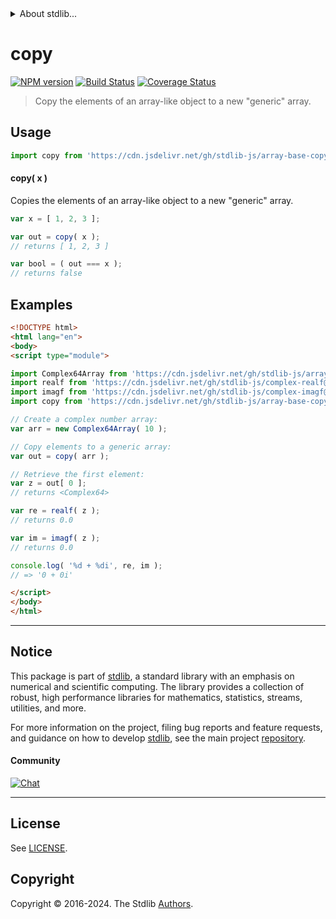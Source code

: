 <!--

@license Apache-2.0

Copyright (c) 2022 The Stdlib Authors.

Licensed under the Apache License, Version 2.0 (the "License");
you may not use this file except in compliance with the License.
You may obtain a copy of the License at

   http://www.apache.org/licenses/LICENSE-2.0

Unless required by applicable law or agreed to in writing, software
distributed under the License is distributed on an "AS IS" BASIS,
WITHOUT WARRANTIES OR CONDITIONS OF ANY KIND, either express or implied.
See the License for the specific language governing permissions and
limitations under the License.

-->


<details>
  <summary>
    About stdlib...
  </summary>
  <p>We believe in a future in which the web is a preferred environment for numerical computation. To help realize this future, we've built stdlib. stdlib is a standard library, with an emphasis on numerical and scientific computation, written in JavaScript (and C) for execution in browsers and in Node.js.</p>
  <p>The library is fully decomposable, being architected in such a way that you can swap out and mix and match APIs and functionality to cater to your exact preferences and use cases.</p>
  <p>When you use stdlib, you can be absolutely certain that you are using the most thorough, rigorous, well-written, studied, documented, tested, measured, and high-quality code out there.</p>
  <p>To join us in bringing numerical computing to the web, get started by checking us out on <a href="https://github.com/stdlib-js/stdlib">GitHub</a>, and please consider <a href="https://opencollective.com/stdlib">financially supporting stdlib</a>. We greatly appreciate your continued support!</p>
</details>

# copy

[![NPM version][npm-image]][npm-url] [![Build Status][test-image]][test-url] [![Coverage Status][coverage-image]][coverage-url] <!-- [![dependencies][dependencies-image]][dependencies-url] -->

> Copy the elements of an array-like object to a new "generic" array.

<!-- Section to include introductory text. Make sure to keep an empty line after the intro `section` element and another before the `/section` close. -->

<section class="intro">

</section>

<!-- /.intro -->

<!-- Package usage documentation. -->



<section class="usage">

## Usage

```javascript
import copy from 'https://cdn.jsdelivr.net/gh/stdlib-js/array-base-copy@esm/index.mjs';
```

#### copy( x )

Copies the elements of an array-like object to a new "generic" array.

```javascript
var x = [ 1, 2, 3 ];

var out = copy( x );
// returns [ 1, 2, 3 ]

var bool = ( out === x );
// returns false
```

</section>

<!-- /.usage -->

<!-- Package usage notes. Make sure to keep an empty line after the `section` element and another before the `/section` close. -->

<section class="notes">

</section>

<!-- /.notes -->

<!-- Package usage examples. -->

<section class="examples">

## Examples

<!-- eslint no-undef: "error" -->

```html
<!DOCTYPE html>
<html lang="en">
<body>
<script type="module">

import Complex64Array from 'https://cdn.jsdelivr.net/gh/stdlib-js/array-complex64@esm/index.mjs';
import realf from 'https://cdn.jsdelivr.net/gh/stdlib-js/complex-realf@esm/index.mjs';
import imagf from 'https://cdn.jsdelivr.net/gh/stdlib-js/complex-imagf@esm/index.mjs';
import copy from 'https://cdn.jsdelivr.net/gh/stdlib-js/array-base-copy@esm/index.mjs';

// Create a complex number array:
var arr = new Complex64Array( 10 );

// Copy elements to a generic array:
var out = copy( arr );

// Retrieve the first element:
var z = out[ 0 ];
// returns <Complex64>

var re = realf( z );
// returns 0.0

var im = imagf( z );
// returns 0.0

console.log( '%d + %di', re, im );
// => '0 + 0i'

</script>
</body>
</html>
```

</section>

<!-- /.examples -->

<!-- Section to include cited references. If references are included, add a horizontal rule *before* the section. Make sure to keep an empty line after the `section` element and another before the `/section` close. -->

<section class="references">

</section>

<!-- /.references -->

<!-- Section for related `stdlib` packages. Do not manually edit this section, as it is automatically populated. -->

<section class="related">

</section>

<!-- /.related -->

<!-- Section for all links. Make sure to keep an empty line after the `section` element and another before the `/section` close. -->


<section class="main-repo" >

* * *

## Notice

This package is part of [stdlib][stdlib], a standard library with an emphasis on numerical and scientific computing. The library provides a collection of robust, high performance libraries for mathematics, statistics, streams, utilities, and more.

For more information on the project, filing bug reports and feature requests, and guidance on how to develop [stdlib][stdlib], see the main project [repository][stdlib].

#### Community

[![Chat][chat-image]][chat-url]

---

## License

See [LICENSE][stdlib-license].


## Copyright

Copyright &copy; 2016-2024. The Stdlib [Authors][stdlib-authors].

</section>

<!-- /.stdlib -->

<!-- Section for all links. Make sure to keep an empty line after the `section` element and another before the `/section` close. -->

<section class="links">

[npm-image]: http://img.shields.io/npm/v/@stdlib/array-base-copy.svg
[npm-url]: https://npmjs.org/package/@stdlib/array-base-copy

[test-image]: https://github.com/stdlib-js/array-base-copy/actions/workflows/test.yml/badge.svg?branch=main
[test-url]: https://github.com/stdlib-js/array-base-copy/actions/workflows/test.yml?query=branch:main

[coverage-image]: https://img.shields.io/codecov/c/github/stdlib-js/array-base-copy/main.svg
[coverage-url]: https://codecov.io/github/stdlib-js/array-base-copy?branch=main

<!--

[dependencies-image]: https://img.shields.io/david/stdlib-js/array-base-copy.svg
[dependencies-url]: https://david-dm.org/stdlib-js/array-base-copy/main

-->

[chat-image]: https://img.shields.io/gitter/room/stdlib-js/stdlib.svg
[chat-url]: https://app.gitter.im/#/room/#stdlib-js_stdlib:gitter.im

[stdlib]: https://github.com/stdlib-js/stdlib

[stdlib-authors]: https://github.com/stdlib-js/stdlib/graphs/contributors

[umd]: https://github.com/umdjs/umd
[es-module]: https://developer.mozilla.org/en-US/docs/Web/JavaScript/Guide/Modules

[deno-url]: https://github.com/stdlib-js/array-base-copy/tree/deno
[umd-url]: https://github.com/stdlib-js/array-base-copy/tree/umd
[esm-url]: https://github.com/stdlib-js/array-base-copy/tree/esm
[branches-url]: https://github.com/stdlib-js/array-base-copy/blob/main/branches.md

[stdlib-license]: https://raw.githubusercontent.com/stdlib-js/array-base-copy/main/LICENSE

</section>

<!-- /.links -->
